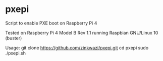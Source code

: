 # pxepi
Script to enable PXE boot on Raspberry Pi 4

Tested on Raspberry Pi 4 Model B Rev 1.1 running Raspbian GNU/Linux 10 (buster)

Usage:
git clone https://github.com/zinkwazi/pxepi.git
cd pxepi
sudo ./pxepi.sh
